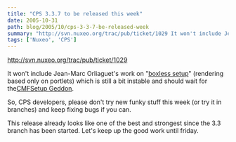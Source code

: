 ```yaml
---
title: "CPS 3.3.7 to be released this week"
date: 2005-10-31
path: blog/2005/10/cps-3-3-7-be-released-week
summary: "http://svn.nuxeo.org/trac/pub/ticket/1029 It won't include Jean-Marc Orliaguet's work on \"boxless setup\" (rendering based only on portlets) which is still a bit instable and should wait for theCMFSetup Geddon."
tags: ['Nuxeo', 'CPS']
---
```


<a class="moz-txt-link-freetext" href="http://svn.nuxeo.org/trac/pub/ticket/1029">http://svn.nuxeo.org/trac/pub/ticket/1029</a>

It won't include Jean-Marc Orliaguet's work on "<a href="http://svn.nuxeo.org/trac/pub/browser/CPSSkins/branches/jmo-boxless/">boxless
setup</a>" (rendering based only on portlets) which is still a bit instable
and should wait for the<a href="http://svn.nuxeo.org/trac/pub/ticket/586">CMFSetup Geddon</a>.

So, CPS developers, please don't try new funky stuff this week (or try it
in branches) and keep fixing bugs if you can.

This release already looks like one of the best and strongest since the 3.3
branch has been started. Let's keep up the good work until friday.

